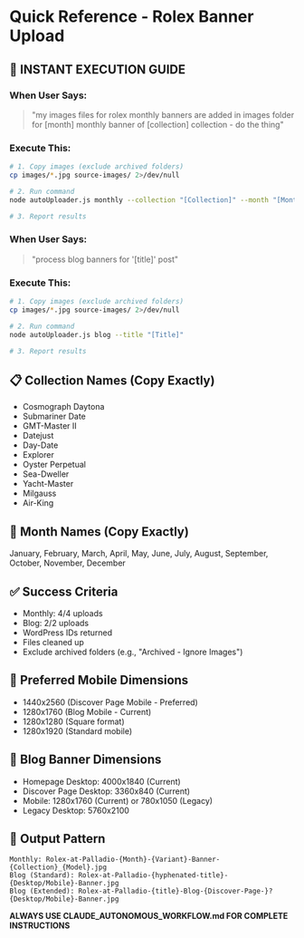 # Quick Reference - Rolex Banner Upload

## 🚀 INSTANT EXECUTION GUIDE

### When User Says:
> "my images files for rolex monthly banners are added in images folder for [month] monthly banner of [collection] collection - do the thing"

### Execute This:
```bash
# 1. Copy images (exclude archived folders)
cp images/*.jpg source-images/ 2>/dev/null

# 2. Run command  
node autoUploader.js monthly --collection "[Collection]" --month "[Month]"

# 3. Report results
```

### When User Says:
> "process blog banners for '[title]' post"

### Execute This:
```bash
# 1. Copy images (exclude archived folders)
cp images/*.jpg source-images/ 2>/dev/null

# 2. Run command
node autoUploader.js blog --title "[Title]"

# 3. Report results
```

## 📋 Collection Names (Copy Exactly)
- Cosmograph Daytona
- Submariner Date  
- GMT-Master II
- Datejust
- Day-Date
- Explorer
- Oyster Perpetual
- Sea-Dweller
- Yacht-Master
- Milgauss
- Air-King

## 📅 Month Names (Copy Exactly)
January, February, March, April, May, June, July, August, September, October, November, December

## ✅ Success Criteria
- Monthly: 4/4 uploads
- Blog: 2/2 uploads  
- WordPress IDs returned
- Files cleaned up
- Exclude archived folders (e.g., "Archived - Ignore Images")

## 📱 Preferred Mobile Dimensions
- 1440x2560 (Discover Page Mobile - Preferred)
- 1280x1760 (Blog Mobile - Current)
- 1280x1280 (Square format)
- 1280x1920 (Standard mobile)

## 📰 Blog Banner Dimensions
- Homepage Desktop: 4000x1840 (Current)
- Discover Page Desktop: 3360x840 (Current)
- Mobile: 1280x1760 (Current) or 780x1050 (Legacy)
- Legacy Desktop: 5760x2100

## 🎯 Output Pattern
```
Monthly: Rolex-at-Palladio-{Month}-{Variant}-Banner-{Collection}_{Model}.jpg
Blog (Standard): Rolex-at-Palladio-{hyphenated-title}-{Desktop/Mobile}-Banner.jpg
Blog (Extended): Rolex-at-Palladio-{title}-Blog-{Discover-Page-}?{Desktop/Mobile}-Banner.jpg
```

**ALWAYS USE CLAUDE_AUTONOMOUS_WORKFLOW.md FOR COMPLETE INSTRUCTIONS**